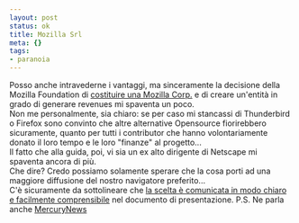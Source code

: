 ```yaml
--- 
layout: post
status: ok
title: Mozilla Srl
meta: {}
tags: 
- paranoia
---
```

Posso anche intravederne i vantaggi, ma sinceramente la decisione della Mozilla Foundation di [costituire una Mozilla Corp.](http://business.newsforge.com/business/05/08/03/1258246.shtml?tid=138&tid=3) e di creare un'entità in grado di generare revenues mi spaventa un poco.  
Non me personalmente, sia chiaro: se per caso mi stancassi di Thunderbird o Firefox sono convinto che altre alternative Opensource fiorirebbero sicuramente, quanto per tutti i contributor che hanno volontariamente donato il loro tempo e le loro "finanze" al progetto...  
Il fatto che alla guida, poi, vi sia un ex alto dirigente di Netscape mi spaventa ancora di più.  
Che dire? Credo possiamo solamente sperare che la cosa porti ad una maggiore diffusione del nostro navigatore preferito...  
C'è sicuramente da sottolineare che [la scelta è comunicata in modo chiaro e facilmente comprensibile](http://www.mozilla.org/reorganization/) nel documento di presentazione.
P.S. Ne parla anche [MercuryNews](http://www.mercurynews.com/mld/mercurynews/business/12290559.htm) 
